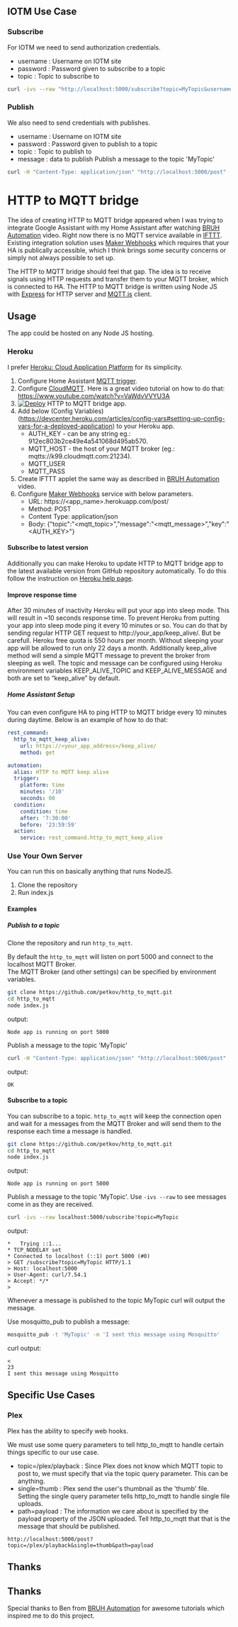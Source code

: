 ## IOTM Use Case
### Subscribe
For IOTM we need to send authorization credentials.
  - username : Username on IOTM site
  - password : Password given to subscribe to a topic
  - topic : Topic to subscribe to
 
```bash
curl -ivs --raw "http://localhost:5000/subscribe?topic=MyTopic&username=anrg&password=iotm"

```
### Publish
We also need to send credentials with publishes.
  - username : Username on IOTM site
  - password : Password given to publish to a topic
  - topic : Topic to publish to
  - message : data to publish
Publish a message to the topic 'MyTopic'
```bash
curl -H "Content-Type: application/json" "http://localhost:5000/post"  -d '{"topic" : "MyTopic", "message" : "Hello World", "username" : "anrg", "password" : "iotm" }'
```


# HTTP to MQTT bridge

The idea of creating HTTP to MQTT bridge appeared when I was trying to integrate Google Assistant with my Home Assistant after watching [BRUH Automation](https://youtu.be/087tQ7Ly7f4?t=265) video. Right now there is no MQTT service available in [IFTTT](https://ifttt.com/about). Existing integration solution uses [Maker Webhooks](https://ifttt.com/maker_webhooks) which requires that your HA is publically accessible, which I think brings some security concerns or simply not always possible to set up.

The HTTP to MQTT bridge should feel that gap. The idea is to receive signals using HTTP requests and transfer them to your MQTT broker, which is connected to HA. The HTTP to MQTT bridge is written using Node JS with [Express](https://expressjs.com/) for HTTP server and [MQTT.js](https://www.npmjs.com/package/mqtt) client.

## Usage

The app could be hosted on any Node JS hosting. 

### Heroku

I prefer [Heroku: Cloud Application Platform](https://www.heroku.com/home) for its simplicity.  

1. Configure Home Assistant [MQTT trigger](https://home-assistant.io/docs/automation/trigger/#mqtt-trigger).
1. Configure [CloudMQTT](https://www.cloudmqtt.com/). Here is a great video tutorial on how to do that: https://www.youtube.com/watch?v=VaWdvVVYU3A
1. [![Deploy](https://www.herokucdn.com/deploy/button.svg)](https://heroku.com/deploy?template=https://github.com/petkov/http_to_mqtt) HTTP to MQTT bridge app.
1. Add below (Config Variables)(https://devcenter.heroku.com/articles/config-vars#setting-up-config-vars-for-a-deployed-application) to your Heroku app.
   * AUTH_KEY - can be any string eg.: 912ec803b2ce49e4a541068d495ab570.
   * MQTT_HOST - the host of your MQTT broker (eg.: mqtts://k99.cloudmqtt.com:21234).
   * MQTT_USER
   * MQTT_PASS
1. Create IFTTT applet the same way as described in [BRUH Automation](https://youtu.be/087tQ7Ly7f4?t=265) video.
1. Configure [Maker Webhooks](https://ifttt.com/maker_webhooks) service with below parameters.
   * URL: https://<app_name>.herokuapp.com/post/
   * Method: POST
   * Content Type: application/json
   * Body: {"topic":"<mqtt_topic>","message":"<mqtt_message>","key":"<AUTH_KEY>"}
   
#### Subscribe to latest version

Additionally you can make Heroku to update HTTP to MQTT bridge app to the latest available version from GitHub repository automatically. To do this follow the instruction on [Heroku help page](https://devcenter.heroku.com/articles/github-integration#automatic-deploys).

#### Improve response time

After 30 minutes of inactivity Heroku will put your app into sleep mode. This will result in ~10 seconds response time. To prevent Heroku from putting your app into sleep mode ping it every 10 minutes or so. You can do that by sending regular HTTP GET request to http://your_app/keep_alive/. But be carefull. Heroku free quota is 550 hours per month. Without sleeping your app will be allowed to run only 22 days a month. Additionally keep_alive method will send a simple MQTT message to prevent the broker from sleeping as well. The topic and message can be configured using Heroku environment variables KEEP_ALIVE_TOPIC and KEEP_ALIVE_MESSAGE and both are set to “keep_alive” by default.


##### Home Assistant Setup
You can even configure HA to ping HTTP to MQTT bridge every 10 minutes during daytime. Below is an example of how to do that:

```yaml
rest_command:
  http_to_mqtt_keep_alive:
    url: https://<your_app_address>/keep_alive/
    method: get

automation:
  alias: HTTP to MQTT keep alive
  trigger:
    platform: time
    minutes: '/10'
    seconds: 00
  condition:
    condition: time
    after: '7:30:00'
    before: '23:59:59'
  action:
    service: rest_command.http_to_mqtt_keep_alive
```

### Use Your Own Server
You can run this on basically anything that runs NodeJS.

1.  Clone the repository
2.  Run index.js

#### Examples


##### Publish to a topic
Clone the repository and run `http_to_mqtt`.

By default the `http_to_mqtt` will listen on port 5000 and connect to the localhost MQTT Broker.  
The MQTT Broker (and other settings) can be specified by environment variables.

```bash
git clone https://github.com/petkov/http_to_mqtt.git
cd http_to_mqtt
node index.js
```

output:
```
Node app is running on port 5000
```

Publish a message to the topic 'MyTopic'
```bash
curl -H "Content-Type: application/json" "http://localhost:5000/post"  -d '{"topic" : "MyTopic", "message" : "Hello World" }'
```

output:
```
OK
```

#### Subscribe to a topic

You can subscribe to a topic.  `http_to_mqtt` will keep the connection open and wait for a messages from the MQTT Broker and will send them to the response each time a message is handled.

```bash
git clone https://github.com/petkov/http_to_mqtt.git
cd http_to_mqtt
node index.js
```

output:
```
Node app is running on port 5000
```

Publish a message to the topic 'MyTopic'.  Use `-ivs --raw` to see messages come in as they are received.
```bash
curl -ivs --raw localhost:5000/subscribe?topic=MyTopic
```

output:
```
*   Trying ::1...
* TCP_NODELAY set
* Connected to localhost (::1) port 5000 (#0)
> GET /subscribe?topic=MyTopic HTTP/1.1
> Host: localhost:5000
> User-Agent: curl/7.54.1
> Accept: */*
>
```

Whenever a message is published to the topic MyTopic curl will output the message.

Use mosquitto_pub to publish a message:
```bash
mosquitto_pub -t 'MyTopic' -m 'I sent this message using Mosquitto'
```

curl output:
```
<
23
I sent this message using Mosquitto
```

## Specific Use Cases
### Plex
Plex has the ability to specify web hooks.

We must use some query parameters to tell http_to_mqtt to handle certain things specific to our use case.
 - topic=/plex/playback : Since Plex does not know which MQTT topic to post to, we must specify that via the topic query parameter.  This can be anything.
 - single=thumb : Plex send the user's thumbnail as the 'thumb' file.  Setting the single query parameter tells http_to_mqtt to handle single file uploads.
 - path=payload : The information we care about is specified by the payload property of the JSON uploaded.  Tell http_to_mqtt that that is the message that should be published.
 
```
http://localhost:5000/post?topic=/plex/playback&single=thumb&path=payload
```
## Thanks

## Thanks

Special thanks to Ben from [BRUH Automation](https://www.youtube.com/channel/UCLecVrux63S6aYiErxdiy4w/featured) for awesome tutorials which inspired me to do this project.

